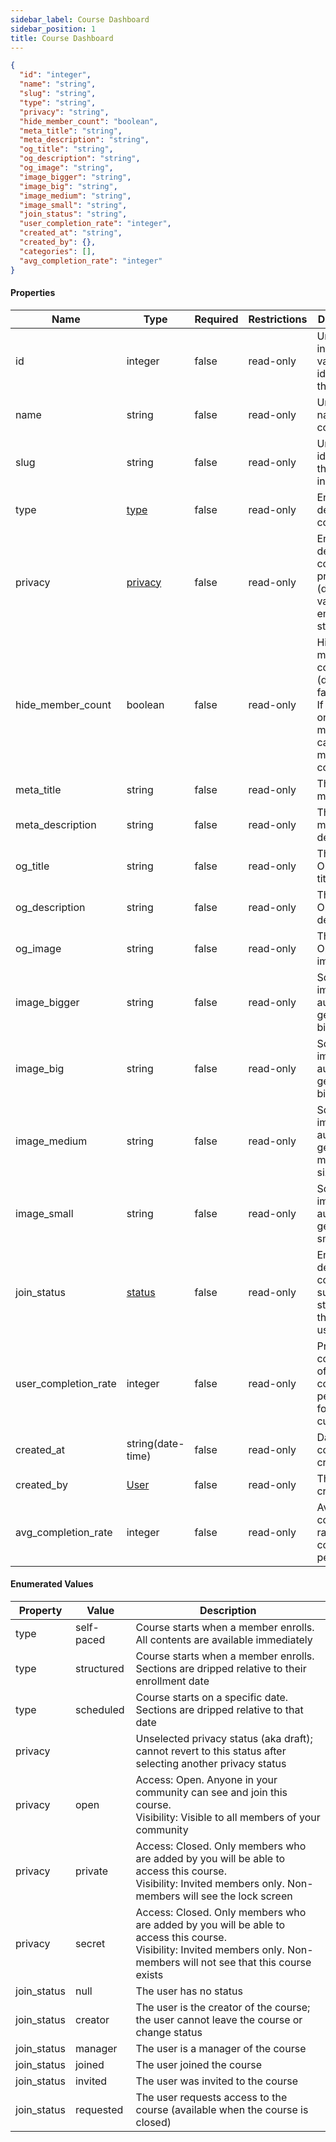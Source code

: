 ```yaml
---
sidebar_label: Course Dashboard
sidebar_position: 1
title: Course Dashboard
---
```


```json
{
  "id": "integer",
  "name": "string",
  "slug": "string",
  "type": "string",
  "privacy": "string",
  "hide_member_count": "boolean",
  "meta_title": "string",
  "meta_description": "string",
  "og_title": "string",
  "og_description": "string",
  "og_image": "string",
  "image_bigger": "string",
  "image_big": "string",
  "image_medium": "string",
  "image_small": "string",
  "join_status": "string",
  "user_completion_rate": "integer",
  "created_at": "string",
  "created_by": {},
  "categories": [],
  "avg_completion_rate": "integer"
}

```

#### Properties

| Name                 | Type                                                                        | Required | Restrictions | Description                                                                                |
|----------------------|-----------------------------------------------------------------------------|----------|--------------|--------------------------------------------------------------------------------------------|
| id                   | integer                                                                     | false    | read-only    | Unique integer value identifying this course                                               |                                                                         |
| name                 | string                                                                      | false    | read-only    | Unique name of the course                                                                  |
| slug                 | string                                                                      | false    | read-only    | Unique slug identifying this course in a URL                                               |
| type                 | [type](/docs/apireference/v2/schemas/course_dashboard#enumerated-values)    | false    | read-only    | Enum to define the course type                                                             |
| privacy              | [privacy](/docs/apireference/v2/schemas/course_dashboard#enumerated-values) | false    | read-only    | Enum to define the course privacy (default value: empty string)                            |
| hide_member_count    | boolean                                                                     | false    | read-only    | Hide member count (default: false).<br/>If enabled, only managers can see the member count |
| meta_title           | string                                                                      | false    | read-only    | The course meta title                                                                      |
| meta_description     | string                                                                      | false    | read-only    | The course meta description                                                                |
| og_title             | string                                                                      | false    | read-only    | The course Open Graph title                                                                |
| og_description       | string                                                                      | false    | read-only    | The course Open Graph description                                                          |
| og_image             | string                                                                      | false    | read-only    | The course Open Graph image                                                                |
| image_bigger         | string                                                                      | false    | read-only    | Squared image - auto generated bigger size                                                 |
| image_big            | string                                                                      | false    | read-only    | Squared image - auto generated big size                                                    |
| image_medium         | string                                                                      | false    | read-only    | Squared image - auto generated medium size                                                 |
| image_small          | string                                                                      | false    | read-only    | Squared image - auto generated small size                                                  |
| join_status          | [status](/docs/apireference/v2/schemas/course_dashboard#enumerated-values)  | false    | read-only    | Enum to define the course subscription status of the current user                          |
| user_completion_rate | integer                                                                     | false    | read-only    | Progress completion of the course in percentage for the current user                       |
| created_at           | string(date-time)                                                           | false    | read-only    | Datetime of course creation                                                                |
| created_by           | [User](/docs/apireference/v2/schemas/user)                                  | false    | read-only    | The course creator                                                                         |
| avg_completion_rate  | integer                                                                     | false    | read-only    | Average completion rate of the course in percentage                                        |                                                                         |

#### Enumerated Values

| Property    | Value      | Description                                                                                                                                                                  |
|-------------|------------|------------------------------------------------------------------------------------------------------------------------------------------------------------------------------|
| type        | self-paced | Course starts when a member enrolls. All contents are available immediately                                                                                                  |
| type        | structured | Course starts when a member enrolls. Sections are dripped relative to their enrollment date                                                                                  |
| type        | scheduled  | Course starts on a specific date. Sections are dripped relative to that date                                                                                                 |
| privacy     |            | Unselected privacy status (aka draft); cannot revert to this status after selecting another privacy status                                                                   |
| privacy     | open       | Access: Open. Anyone in your community can see and join this course.<br/>Visibility: Visible to all members of your community                                                |
| privacy     | private    | Access: Closed. Only members who are added by you will be able to access this course.<br/>Visibility: Invited members only. Non-members will see the lock screen             |
| privacy     | secret     | Access: Closed. Only members who are added by you will be able to access this course.<br/>Visibility: Invited members only. Non-members will not see that this course exists |
| join_status | null       | The user has no status                                                                                                                                                       |
| join_status | creator    | The user is the creator of the course; the user cannot leave the course or change status                                                                                     |
| join_status | manager    | The user is a manager of the course                                                                                                                                          |
| join_status | joined     | The user joined the course                                                                                                                                                   |
| join_status | invited    | The user was invited to the course                                                                                                                                           |
| join_status | requested  | The user requests access to the course (available when the course is closed)                                                                                                 |
